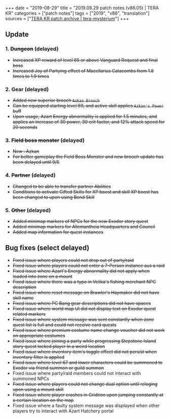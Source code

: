 +++
date = "2019-08-29"
title = "2019.08.29 patch notes (v86.05) | TERA KR"
categories = ["patch notes"]
tags = ["2019", "v86", "translation"]
sources = ["[TERA KR patch archive | tera-mysterium](/ko/patch/2019/v86-05)"]
+++

## Update

### **1.** ~~Dungeon~~ (delayed)
- ~~Increased XP reward of level 65 or above Vanguard Request and final boss~~
- ~~Increased Joy of Partying effect of Macellarius Catacombs from 1.8 times to 1.9 times~~

### **2.** Gear (delayed)
- ~~Added new superior brooch `Azkan Brooch`~~
- ~~Can be equipped starting level 69, and active skill applies `Azkan's Power` buff~~
- ~~Upon usage, Azart Energy abnormality is applied for 1.5 minutes, and applies an increase of 30 power, 30 crit factor, and 12% attack speed for 20 seconds~~

### **3.** ~~Field boss monster~~ (delayed)
- ~~New : Azkan~~
- ~~For better gameplay the Field Boss Monster and new brooch update has been delayed until 9/5~~

### **4.** ~~Partner~~ (delayed)
- ~~Changed to be able to transfer partner Abilities~~
- ~~Conditions to activate Gifted Skills for XP boost and skill XP boost has been changed to upon using Bond Skill~~

### **5.** ~~Other~~ (delayed)
- ~~Added minimap markers of NPCs for the new Exodor story quest~~
- ~~Added minimap markers for Allemantheia Headquarters and Council~~
- ~~Added map information for quest instances~~

## Bug fixes (select delayed)

- ~~Fixed issue where players could not drop out of party/raid~~
- ~~Fixed issue where players could not enter a 7-Person instance aus a raid~~
- ~~Fixed issue where Azart's Energy abnormality did not apply when loaded into zone on a mount~~
- ~~Fixed issue where there was a typo in Velika's fishing merchant NPC description~~
- ~~Fixed issue where reset message on Brawler's Haymaker did not have skill name~~
- ~~Fixed issue where PC Bang gear descriptions did not have spaces~~
- ~~Fixed issue where world map UI did not display text on Exodor quest related markers~~
- ~~Fixed issue where system message was sent constantly when zone quest list is full and could not receive card quests~~
- ~~Fixed issue where premium costume name change voucher did not work on appropriate costumes~~
- ~~Fixed issue where joining a party while progressing Stepstone Island story quest locked player in a weird location~~
- ~~Fixed issue where inventory item's toggle effect did not persist when inventory filter is applied~~
- ~~Fixed issue where level 67 and lower characters could be summoned to Exodor via friend summon or guild summon~~
- Fixed issue where party/raid members could not interact with summoned NPCs
- ~~Fixed issue where players could not change dual option until reloging upon using a mount skill~~
- ~~Fixed issue where player crashes in Gridiron upon jumping constantly at a certain location on the map~~
- Fixed issue where a faulty system message was displayed when other players try to interact with Azart Hatchery portal

